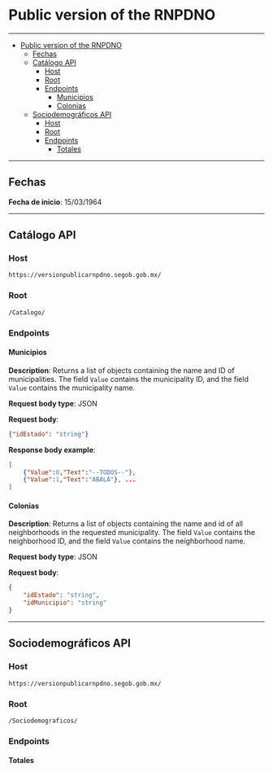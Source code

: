 # Public version of the RNPDNO

---

- [Public version of the RNPDNO](#public-version-of-the-rnpdno)
  - [Fechas](#fechas)
  - [Catálogo API](#catálogo-api)
    - [Host](#host)
    - [Root](#root)
    - [Endpoints](#endpoints)
      - [Municipios](#municipios)
      - [Colonias](#colonias)
  - [Sociodemográficos API](#sociodemográficos-api)
    - [Host](#host-1)
    - [Root](#root-1)
    - [Endpoints](#endpoints-1)
      - [Totales](#totales)
---

## Fechas

**Fecha de inicio**: 15/03/1964

---

## Catálogo API

### Host

`https://versionpublicarnpdno.segob.gob.mx/`

### Root

`/Catalogo/`

### Endpoints

#### Municipios

**Description**: Returns a list of objects containing the name and ID of municipalities. The field `Value` contains the municipality ID, and the field `Value` contains the municipality name.

**Request body type**: JSON

**Request body**:

```json
{"idEstado": "string"}
```

**Response body example**:

```json
[
    {"Value":0,"Text":"--TODOS--"},
    {"Value":1,"Text":"ABALÁ"}, ... 
]
```

#### Colonias

**Description**: Returns a list of objects containing the name and id of all neighborhoods in the requested municipality. The field `Value` contains the neighborhood ID, and the field `Value` contains the neighborhood name.

**Request body type**: JSON

**Request body**:

```json
{
    "idEstado": "string",
    "idMunicipio": "string"
}
```

---

## Sociodemográficos API

### Host

`https://versionpublicarnpdno.segob.gob.mx/`

### Root

`/Sociodemograficos/`

### Endpoints

#### Totales



